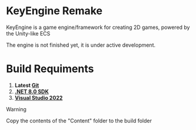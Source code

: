 # KeyEngine Remake
KeyEngine is a game engine/framework for creating 2D games, powered by the Unity-like ECS

The engine is not finished yet, it is under active development.

# Build Requiments
1. **Latest [Git](https://git-scm.com/downloads)**
2. **[.NET 8.0 SDK](https://dotnet.microsoft.com/en-us/download/dotnet/8.0)**
3. **[Visual Studio 2022](https://visualstudio.microsoft.com/downloads/)**

> [!WARNING]
> Copy the contents of the "Content" folder to the build folder